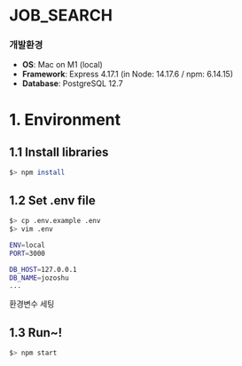 # JOB_SEARCH

### 개발환경 
- **OS**: Mac on M1 (local)
- **Framework**: Express 4.17.1 (in Node: 14.17.6 / npm: 6.14.15)
- **Database**: PostgreSQL 12.7


# 1. Environment

## 1.1 Install libraries
~~~bash
$> npm install 
~~~

## 1.2 Set .env file 
~~~bash
$> cp .env.example .env
$> vim .env

ENV=local
PORT=3000

DB_HOST=127.0.0.1
DB_NAME=jozoshu
...
~~~
환경변수 세팅

## 1.3 Run~!
~~~bash
$> npm start
~~~
